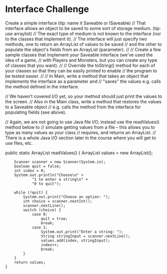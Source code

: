 # Interface Challenge

Create a simple interface (tip: name it Saveable or ISaveable)
// That interface allows an object to be saved to some sort of storage medium. (tip: use arraylist)
// The exact type of medium is not known to the interface (nor to the classes that implement it).
// The interface will just specify two methods, one to return an ArrayList of values to be saved
// and the other to populate the object's fields from an ArrayList (parameter).
//
// Create a few sample classes that implement your Saveable interface (we've used the idea of a game,
// with Players and Monsters, but you can create any type of classes that you want).
//
// Override the toString() method for each of your classes so that they can be easily printed to enable
// the program to be tested easier.
//
// In Main, write a method that takes an object that implements the interface as a parameter and
// "saves" the values e.g. calls the method defined in the interface.

// We haven't covered I/O yet, so your method should just print the values to the screen.
// Also in the Main class, write a method that restores the values to a Saveable object
// e.g. calls the method from the interface for populating fields (see above).

// Again, we are not going to use Java file I/O; instead use the readValues() method below to
// simulate getting values from a file – this allows you to type as many values as your class
// requires, and returns an ArrayList.
// There is a whole Java I/O section later in the course where you will get to use files, etc.


public static ArrayList<String> readValues() {
ArrayList<String> values = new ArrayList<String>();

        Scanner scanner = new Scanner(System.in);
        boolean quit = false;
        int index = 0;
        System.out.println("Choose\n" +
                "1 to enter a string\n" +
                "0 to quit");

        while (!quit) {
            System.out.print("Choose an option: ");
            int choice = scanner.nextInt();
            scanner.nextLine();
            switch (choice) {
                case 0:
                    quit = true;
                    break;
                case 1:
                    System.out.print("Enter a string: ");
                    String stringInput = scanner.nextLine();
                    values.add(index, stringInput);
                    index++;
                    break;
            }
        }
        return values;
    }